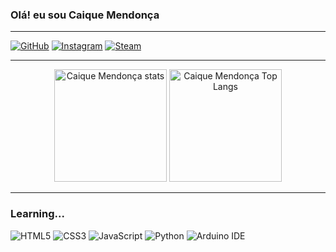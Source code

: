 ### Olá! eu sou Caique Mendonça
<hr>

[![GitHub](https://img.shields.io/badge/GitHub-100000?style=for-the-badge&logo=github&logoColor=white)](https://github.com/Caique-Mendonca)
[![Instagram](https://img.shields.io/badge/Instagram-E4405F?style=for-the-badge&logo=instagram&logoColor=white)](https://www.instagram.com/caique.mendonca/)
[![Steam](https://img.shields.io/badge/Steam-000000?style=for-the-badge&logo=steam&logoColor=white)](https://steamcommunity.com/profiles/76561199426903055/)
<hr>
<div align="center">
<img height="180em" src="https://github-readme-stats.vercel.app/api?username=Caique-Mendonca&show_icons=true&theme=tokyonight" alt="Caique Mendonça stats"/>
<img height="180em" src="https://github-readme-stats.vercel.app/api/top-langs/?username=Caique-Mendonca&layout=compact&theme=tokyonight" alt="Caique Mendonça Top Langs"/>
</div>
<hr>

### Learning...

<div style="diplay: flex;">
    <img alt="HTML5" src="https://img.shields.io/badge/HTML5-E34F26?style=for-the-badge&logo=html5&logoColor=white">
    <img alt="CSS3" src="https://img.shields.io/badge/CSS3-1572B6?style=for-the-badge&logo=css3&logoColor=white">
    <img alt="JavaScript" src="https://img.shields.io/badge/JavaScript-F7DF1E?style=for-the-badge&logo=javascript&logoColor=black">
    <img alt="Python" src="https://img.shields.io/badge/python-3670A0?style=for-the-badge&logo=python&logoColor=ffdd54">
    <img alt="Arduino IDE" src="https://img.shields.io/badge/Arduino_IDE-00979D?style=for-the-badge&logo=arduino&logoColor=white">
</div>
